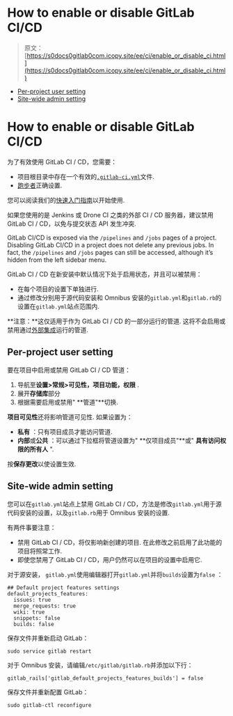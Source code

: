 # How to enable or disable GitLab CI/CD

> 原文：[https://s0docs0gitlab0com.icopy.site/ee/ci/enable_or_disable_ci.html](https://s0docs0gitlab0com.icopy.site/ee/ci/enable_or_disable_ci.html)

*   [Per-project user setting](#per-project-user-setting)
*   [Site-wide admin setting](#site-wide-admin-setting)

# How to enable or disable GitLab CI/CD[](#how-to-enable-or-disable-gitlab-cicd "Permalink")

为了有效使用 GitLab CI / CD，您需要：

*   项目根目录中存在一个有效的[`.gitlab-ci.yml`](yaml/README.html)文件.
*   [跑步者](runners/README.html)正确设置.

您可以阅读我们的[快速入门指南](quick_start/README.html)以开始使用.

如果您使用的是 Jenkins 或 Drone CI 之类的外部 CI / CD 服务器，建议禁用 GitLab CI / CD，以免与提交状态 API 发生冲突.

GitLab CI/CD is exposed via the `/pipelines` and `/jobs` pages of a project. Disabling GitLab CI/CD in a project does not delete any previous jobs. In fact, the `/pipelines` and `/jobs` pages can still be accessed, although it’s hidden from the left sidebar menu.

GitLab CI / CD 在新安装中默认情况下处于启用状态，并且可以被禁用：

*   在每个项目的设置下单独进行.
*   通过修改分别用于源代码安装和 Omnibus 安装的`gitlab.yml`和`gitlab.rb`的设置在`gitlab.yml`站点范围内.

**注意：**这仅适用于作为 GitLab CI / CD 的一部分运行的管道. 这将不会启用或禁用通过[外部集成](../user/project/integrations/overview.html#integrations-listing)运行的管道.

## Per-project user setting[](#per-project-user-setting "Permalink")

要在项目中启用或禁用 GitLab CI / CD 管道：

1.  导航至**设置>常规>可见性，项目功能，权限** .
2.  展开**存储库**部分
3.  根据需要启用或禁用" **管道"**切换.

**项目可见性**还将影响管道可见性. 如果设置为：

*   **私有** ：只有项目成员才能访问管道.
*   **内部**或**公共** ：可以通过下拉框将管道设置为" **仅项目成员"**或" **具有访问权限的所有人** ".

按**保存更改**以使设置生效.

## Site-wide admin setting[](#site-wide-admin-setting "Permalink")

您可以在`gitlab.yml`站点上禁用 GitLab CI / CD，方法是修改`gitlab.yml`用于源代码安装的设置，以及`gitlab.rb`用于 Omnibus 安装的设置.

有两件事要注意：

*   禁用 GitLab CI / CD，将仅影响新创建的项目. 在此修改之前启用了此功能的项目将照常工作.
*   即使您禁用了 GitLab CI / CD，用户仍然可以在项目的设置中启用它.

对于源安装， `gitlab.yml`使用编辑器打开`gitlab.yml`并将`builds`设置为`false` ：

```
## Default project features settings
default_projects_features:
  issues: true
  merge_requests: true
  wiki: true
  snippets: false
  builds: false 
```

保存文件并重新启动 GitLab：

```
sudo service gitlab restart 
```

对于 Omnibus 安装，请编辑`/etc/gitlab/gitlab.rb`并添加以下行：

```
gitlab_rails['gitlab_default_projects_features_builds'] = false 
```

保存文件并重新配置 GitLab：

```
sudo gitlab-ctl reconfigure 
```